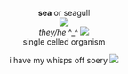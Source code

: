 <p align="center">
  <b>sea</b> or seagull<br>
  <img src="https://cdn.discordapp.com/attachments/640704471042883654/996441576085663744/IMG_4835.gif"><br>
  <i>they/he</i> ^_^ <img src="https://cdn.discordapp.com/attachments/640704471042883654/997629644813652008/white_sparke.gif"><br>
  single celled organism
</p>

<p align="center">
  i have my whisps off soery <img src="https://cdn.discordapp.com/attachments/640704471042883654/996880525795016755/peck.gif">
</p>
